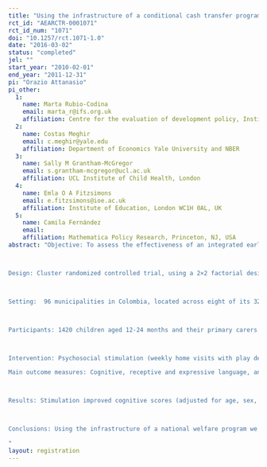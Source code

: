 ```yaml
---
title: "Using the infrastructure of a conditional cash transfer program to deliver a scalable integrated early child development program in Colombia: cluster randomized controlled trial"
rct_id: "AEARCTR-0001071"
rct_id_num: "1071"
doi: "10.1257/rct.1071-1.0"
date: "2016-03-02"
status: "completed"
jel: ""
start_year: "2010-02-01"
end_year: "2011-12-31"
pi: "Orazio Attanasio"
pi_other:
  1:
    name: Marta Rubio-Codina
    email: marta_r@ifs.org.uk
    affiliation: Centre for the evaluation of development policy, Institute for Fiscal Studies, London
  2:
    name: Costas Meghir
    email: c.meghir@yale.edu
    affiliation: Department of Economics Yale University and NBER
  3:
    name: Sally M Grantham-McGregor
    email: s.grantham-mcgregor@ucl.ac.uk
    affiliation: UCL Institute of Child Health, London
  4:
    name: Emla O A Fitzsimons
    email: e.fitzsimons@ioe.ac.uk
    affiliation: Institute of Education, London WC1H 0AL, UK
  5:
    name: Camila Fernández
    email: 
    affiliation: Mathematica Policy Research, Princeton, NJ, USA
abstract: "Objective: To assess the effectiveness of an integrated early child development intervention, combining stimulation and micronutrient supplementation and delivered on a large scale in Colombia, for children’s development, growth, and hemoglobin levels.

Design: Cluster randomized controlled trial, using a 2×2 factorial design, with municipalities assigned to one of four groups: psychosocial stimulation, micronutrient supplementation, combined intervention, or control. 

Setting:  96 municipalities in Colombia, located across eight of its 32 departments.

Participants: 1420 children aged 12-24 months and their primary carers.

Intervention: Psychosocial stimulation (weekly home visits with play demonstrations), micronutrient sprinkles given daily, and both combined. All delivered by female community leaders for 18 months.
Main outcome measures: Cognitive, receptive and expressive language, and fine and gross motor scores on the Bayley scales of infant development-III; height, weight, and hemoglobin levels measured at the baseline and end of intervention.

Results: Stimulation improved cognitive scores (adjusted for age, sex, testers, and baseline levels of outcomes) by 0.26 of a standard deviation (P=0.002). Stimulation also increased receptive language by 0.22 of a standard deviation (P=0.032). Micronutrient supplementation had no significant effect on any outcome and there was no interaction between the interventions. No intervention affected height, weight, or hemoglobin levels.

Conclusions: Using the infrastructure of a national welfare program we implemented the integrated early child development intervention on a large scale and showed its potential for improving children’s cognitive development. We found no effect of supplementation on developmental or health outcomes. Moreover, supplementation did not interact with stimulation. The implementation model for delivering stimulation suggests that it may serve as a promising blueprint for future policy on early childhood development
"
layout: registration
---
```


